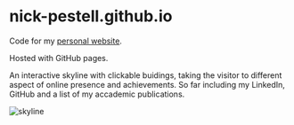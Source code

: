 # nick-pestell.github.io

Code for my [personal website](https://nick-pestell.github.io). 

Hosted with GitHub pages.

An interactive skyline with clickable buidings, taking the visitor to different aspect of online presence and achievements. So far including my LinkedIn, GitHub and a list of my accademic publications.

![skyline](https://github.com/nick-pestell/nick-pestell.github.io/assets/10742324/34e67bb0-b389-490a-945a-ad3cdc73f8d3)

